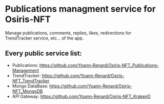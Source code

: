 # Publications managment service for Osiris-NFT
Manage publications, comments, replies, likes, redirections for TrendTracker service, etc... of the app.

## Every public service list:
-   Publications: https://github.com/Yoann-Renard/Osiris-NFT_Publications-Management
-   TrendTracker: https://github.com/Yoann-Renard/Osiris-NFT_TrendTracker
-   Mongo DataBase: https://github.com/Yoann-Renard/Osiris-NFT_MongoDB
-   API Gateway: https://github.com/Yoann-Renard/Osiris-NFT_KrakenD
